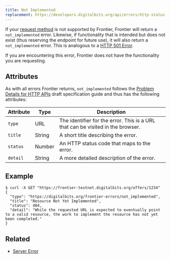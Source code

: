 ```yaml
---
title: Not Implemented
replacement: https://developers.digitalbits.org/api/errors/http-status-codes/standard/
---
```


If your [request method](http://www.w3.org/Protocols/rfc2616/rfc2616-sec9.html) is not supported by
Frontier, Frontier will return a `not_implemented` error. Likewise, if functionality that is intended
but does not exist (thus reserving the endpoint for future use), it will also return a
`not_implemented` error. This is analogous to a
[HTTP 501 Error](https://developer.mozilla.org/en-US/docs/Web/HTTP/Response_codes).

If you are encountering this error, Frontier does not have the functionality you are requesting.

## Attributes

As with all errors Frontier returns, `not_implemented` follows the
[Problem Details for HTTP APIs](https://tools.ietf.org/html/draft-ietf-appsawg-http-problem-00)
draft specification guide and thus has the following attributes:

| Attribute   | Type   | Description                                                                     |
| ----------- | ------ | ------------------------------------------------------------------------------- |
| `type`      | URL    | The identifier for the error.  This is a URL that can be visited in the browser.|
| `title`     | String | A short title describing the error.                                             |
| `status`    | Number | An HTTP status code that maps to the error.                                     |
| `detail`    | String | A more detailed description of the error.                                       |

## Example

```shell
$ curl -X GET "https://frontier-testnet.digitalbits.org/offers/1234"
{
  "type": "https://digitalbits.org/frontier-errors/not_implemented",
  "title": "Resource Not Yet Implemented",
  "status": 404,
  "detail": "While the requested URL is expected to eventually point to a valid resource, the work to implement the resource has not yet been completed."
}
```

## Related

- [Server Error](./server-error.md)
